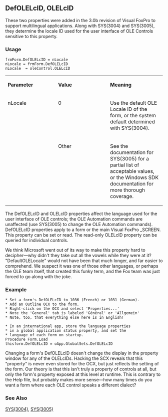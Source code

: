 ## DefOLELcID, OLELcID

These two properties were added in the 3.0b revision of Visual FoxPro to support multilingual applications. Along with SYS(3004) and SYS(3005), they determine the locale ID used for the user interface of OLE Controls sensitive to this property.

### Usage

```foxpro
frmForm.DefOLELcID = nLocale
nLocale = frmForm.DefOLELcID
nLocale  = oleControl.OLELcID
```
<table>
<tr>
  <td width="32%" valign="top">
  <p><b>Parameter</b></p>
  </td>
  <td width=23% valign=top>
  <p><b>Value</b></p>
  </td>
  <td width=45% valign=top>
  <p><b>Meaning</b></p>
  </td>
 </tr>
<tr>
  <td width=32% rowspan=2 valign=top>
  <p>nLocale</p>
  </td>
  <td width=23% valign=top>
  <p>0</p>
  </td>
  <td width=45% valign=top>
  <p>Use the default OLE Locale ID of the form, or the system default determined with SYS(3004).</p>
  </td>
 </tr>
<tr>
  <td width=33% valign=top>
  <p>Other</p>
  </td>
  <td width=67% valign=top>
  <p>See the documentation for SYS(3005) for a partial list of acceptable values, or the Windows SDK documentation for more thorough coverage.</p>
  </td>
 </tr>
</table>

The DefOLELcID and OLELcID properties affect the language used for the user interface of OLE controls; the OLE Automation commands are unaffected (use SYS(3005) to change the OLE Automation commands). DefOLELcID properties apply to a form or the main Visual FoxPro _SCREEN. This property can be set or read. The read-only OLELcID property can be queried for individual controls.

We think Microsoft went out of its way to make this property hard to decipher&mdash;why didn't they take out all the vowels while they were at it? "DefaultOLELocale" would not have been that much longer, and far easier to comprehend. We suspect it was one of those other languages, or perhaps the OLE team itself, that created this funky term, and the Fox team was just forced to go along with the joke.

### Example

```foxpro
* Set a form's DefOLELcID to 1036 (French) or 1031 (German).
* Add an Outline OCX to the form.
* Right-click on the OCX and select 'Properties...'
* Note the 'General' tab is labeled 'Général' or 'Allgemein'
* Note, too, that everything else here is in English!

* In an international app, store the language properties
* in a global application status property, and set the
* language of each form on startup.
Procedure Form.Load
thisform.DefOLELcID = oApp.GlobalSets.DefOLELcID
```

Changing a form's DefOLELcID doesn't change the display in the property window for any of the OLELcIDs. Hacking the SCX reveals that this "property" is never even stored for the OCX, but just reflects the setting of the form. Our theory is that this isn't truly a property of controls at all, but only the form's property exposed at this level at runtime. This is contrary to the Help file, but probably makes more sense&mdash;how many times do you want a form where each OLE control speaks a different dialect?

### See Also

[SYS(3004)](s4g406.md), [SYS(3005)](s4g406.md)